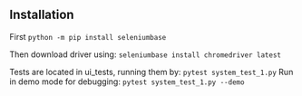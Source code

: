 

## Installation

First `python -m pip install seleniumbase`

Then download driver using:
`seleniumbase install chromedriver latest`

Tests are located in ui_tests, running them by:
`pytest system_test_1.py`
Run in demo mode for debugging: `pytest system_test_1.py --demo`